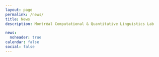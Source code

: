 ```yaml
---
layout: page
permalink: /news/
title: News
description: Montréal Computational & Quantitative Linguistics Lab

news:
  noheader: true
calendar: false
social: false
---
```

